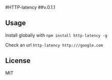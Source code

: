 #HTTP-latency
##v.0.1.1

## Usage

Install globally with `npm install http-latency -g`

Check an url `http-latency http:///google.com`

## License

MIT
